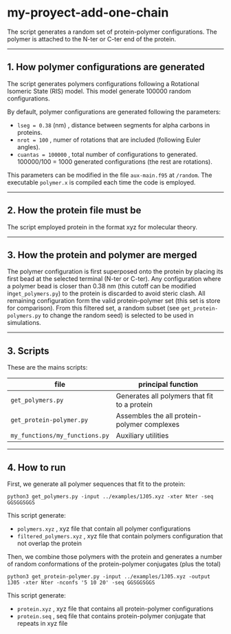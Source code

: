 # my-proyect-add-one-chain

The script generates a random set of protein-polymer configurations.
The polymer is attached to the N-ter or C-ter end of the protein.

---

## 1. How polymer configurations are generated

The script generates polymers configurations following a Rotational Isomeric State (RIS) model.
This model generate 100000 random configurations.

By default, polymer configurations are generated following the parameters:
- `lseg = 0.38`  (nm) , distance between segments for alpha carbons in proteins.
- `nrot = 100`        , numer of rotations that are included (following Euler angles).
- `cuantas = 100000`  , total number of configurations to generated. 100000/100 = 1000 generated configurations (the rest are rotations).


This parameters can be modified in the file `aux-main.f95` at `/random`.
The executable `polymer.x` is compiled each time the code is employed.


---

## 2. How the protein file must be

The script employed protein in the format xyz for molecular theory.

---

## 3. How the protein and polymer are merged

The polymer configuration is first superposed onto the protein by placing its first bead at the selected terminal (N-ter or C-ter).
Any configuration where a polymer bead is closer than 0.38 nm (this cutoff can be modified in`get_polymers.py`) to the protein is discarded to avoid steric clash.
All remaining configuration form the valid protein–polymer set (this set is store for comparison).
From this filtered set, a random subset (see `get_protein-polymers.py` to change the random seed) is selected to be used in simulations.

---

## 3. Scripts

These are the mains scripts:

| file                               | principal function                                            |
|------------------------------------|---------------------------------------------------------------|
| `get_polymers.py`                  | Generates all polymers that fit to a protein                  |
| `get_protein-polymer.py`           | Assembles the all protein-polymer complexes                   |
| `my_functions/my_functions.py`     | Auxiliary utilities                                           |

---

## 4. How to run

First, we generate all polymer sequences that fit to the protein:

`python3 get_polymers.py -input ../examples/1J05.xyz -xter Nter -seq GGSGGSGGS`

This script generate:
- `polymers.xyz`            , xyz file that contain all polymer configurations
- `filtered_polymers.xyz`   , xyz file that contain polymers configuration that not overlap the protein 


Then, we combine those polymers with the protein and generates a number of random conformations of the protein-polymer conjugates (plus the total)

`python3 get_protein-polymer.py -input ../examples/1J05.xyz -output 1J05 -xter Nter -nconfs '5 10 20' -seq GGSGGSGGS`

This script generate:
- `protein.xyz`             , xyz file that contains all protein-polymer configurations
- `protein.seq`             , seq file that contains protein-polymer conjugate that repeats in xyz file










